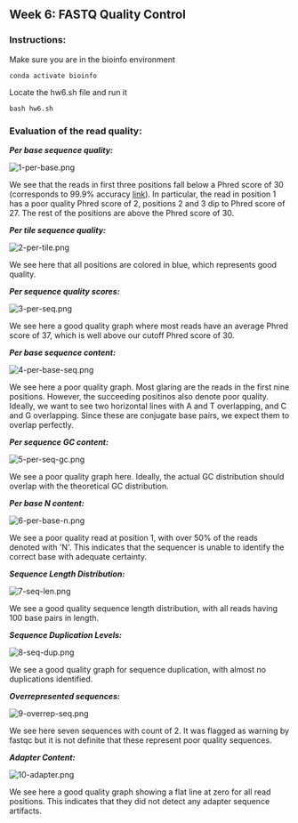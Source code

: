 ## Week 6: FASTQ Quality Control

### Instructions:
Make sure you are in the bioinfo environment
```
conda activate bioinfo
```

Locate the hw6.sh file and run it
```
bash hw6.sh
```

### Evaluation of the read quality:

***Per base sequence quality:***

![1-per-base.png](images/1-per-base.png)

We see that the reads in first three positions fall below a Phred score of 30 (corresponds to 99.9% accuracy [link](https://hbctraining.github.io/Training-modules/planning_successful_rnaseq/lessons/QC_raw_data.html)). In particular, the read in position 1 has a poor quality Phred score of 2, positions 2 and 3 dip to Phred score of 27. The rest of the positions are above the Phred score of 30.

***Per tile sequence quality:***

![2-per-tile.png](images/2-per-tile.png)

We see here that all positions are colored in blue, which represents good quality.

***Per sequence quality scores:***

![3-per-seq.png](images/3-per-seq.png)

We see here a good quality graph where most reads have an average Phred score of 37, which is well above our cutoff Phred score of 30.

***Per base sequence content:***

![4-per-base-seq.png](images/4-per-base-seq.png)

We see here a poor quality graph. Most glaring are the reads in the first nine positions. However, the succeeding positinos also denote poor quality. Ideally, we want to see two horizontal lines with A and T overlapping, and C and G overlapping. Since these are conjugate base pairs, we expect them to overlap perfectly.

***Per sequence GC content:***

![5-per-seq-gc.png](images/5-per-seq-gc.png)

We see a poor quality graph here. Ideally, the actual GC distribution should overlap with the theoretical GC distribution.

***Per base N content:***

![6-per-base-n.png](images/6-per-base-n.png)

We see a poor quality read at position 1, with over 50% of the reads denoted with 'N'. This indicates that the sequencer is unable to identify the correct base with adequate certainty.

***Sequence Length Distribution:***

![7-seq-len.png](images/7-seq-len.png)

We see a good quality sequence length distribution, with all reads having 100 base pairs in length.

***Sequence Duplication Levels:***

![8-seq-dup.png](images/8-seq-dup.png)

We see a good quality graph for sequence duplication, with almost no duplications identified.

***Overrepresented sequences:***

![9-overrep-seq.png](images/9-overrep-seq.png)

We see here seven sequences with count of 2. It was flagged as warning by fastqc but it is not definite that these represent poor quality sequences.

***Adapter Content:***

![10-adapter.png](images/10-adapter.png)

We see here a good quality graph showing a flat line at zero for all read positions. This indicates that they did not detect any adapter sequence artifacts.

